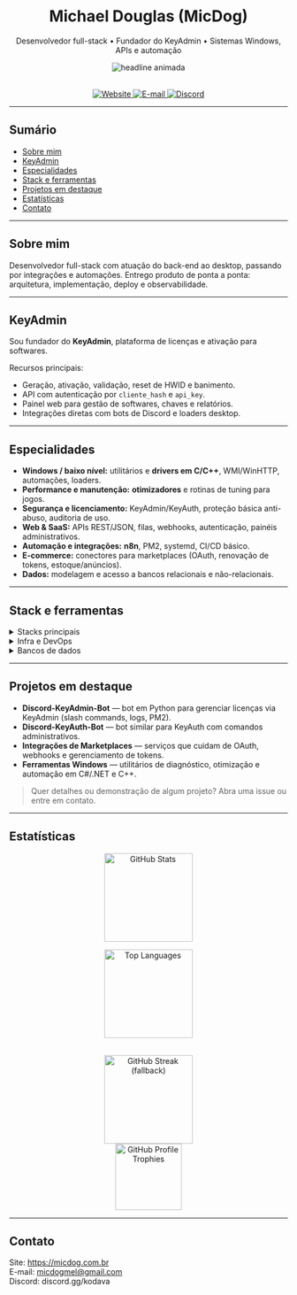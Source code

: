 <!-- HEADER -->
<div align="center">
  <h1>Michael Douglas (MicDog)</h1>
  <p>Desenvolvedor full-stack • Fundador do KeyAdmin • Sistemas Windows, APIs e automação</p>

  <!-- typing "animação" -->
  <img
    src="https://readme-typing-svg.demolab.com?font=Inter&pause=800&width=700&lines=Full-stack+com+foco+em+produtos%2C+APIs+e+automação;Drivers+C%2FC%2B%2B%2C+otimizadores+e+spoofer+para+Windows;SaaS+com+Python%2FFastAPI+e+PHP%2FLaravel;Integra%C3%A7%C3%B5es+marketplaces%2C+bots+Discord+e+n8n"
    alt="headline animada"
  />
  <br/><br/>

  <a href="https://micdog.com.br">
    <img alt="Website" src="https://img.shields.io/badge/Website-micdog.com.br-111827?style=for-the-badge">
  </a>
  <a href="mailto:micdogmel@gmail.com">
    <img alt="E-mail" src="https://img.shields.io/badge/Contato-micdogmel%40gmail.com-D14836?style=for-the-badge&logo=gmail&logoColor=white">
  </a>
  <a href="https://discord.gg/kodava">
    <img alt="Discord" src="https://img.shields.io/badge/Discord-kodava-5865F2?style=for-the-badge&logo=discord&logoColor=white">
  </a>
</div>

---

## Sumário
- [Sobre mim](#sobre-mim)
- [KeyAdmin](#keyadmin)
- [Especialidades](#especialidades)
- [Stack e ferramentas](#stack-e-ferramentas)
- [Projetos em destaque](#projetos-em-destaque)
- [Estatísticas](#estatísticas)
- [Contato](#contato)

---

## Sobre mim
Desenvolvedor full-stack com atuação do back-end ao desktop, passando por integrações e automações. Entrego produto de ponta a ponta: arquitetura, implementação, deploy e observabilidade.

---

## KeyAdmin
Sou fundador do **KeyAdmin**, plataforma de licenças e ativação para softwares.

Recursos principais:
- Geração, ativação, validação, reset de HWID e banimento.
- API com autenticação por `cliente_hash` e `api_key`.
- Painel web para gestão de softwares, chaves e relatórios.
- Integrações diretas com bots de Discord e loaders desktop.

---

## Especialidades
- **Windows / baixo nível:** utilitários e **drivers em C/C++**, WMI/WinHTTP, automações, loaders.
- **Performance e manutenção:** **otimizadores** e rotinas de tuning para jogos.
- **Segurança e licenciamento:** KeyAdmin/KeyAuth, proteção básica anti-abuso, auditoria de uso.
- **Web & SaaS:** APIs REST/JSON, filas, webhooks, autenticação, painéis administrativos.
- **Automação e integrações:** **n8n**, PM2, systemd, CI/CD básico.
- **E-commerce:** conectores para marketplaces (OAuth, renovação de tokens, estoque/anúncios).
- **Dados:** modelagem e acesso a bancos relacionais e não-relacionais.

---

## Stack e ferramentas

<details>
<summary>Stacks principais</summary>

<p>
  <img src="https://skillicons.dev/icons?i=python,fastapi,php,laravel,cs,dotnet,cpp,js,ts,nodejs,react,tailwind&perline=10" />
</p>
</details>

<details>
<summary>Infra e DevOps</summary>

<p>
  <img src="https://skillicons.dev/icons?i=nginx,linux,docker,git,githubactions,redis&perline=10" />
</p>

Ferramentas: PM2, systemd, Nginx, Docker, SquareCloud, Hostinger VPS, PHPMailer/SMTP, OAuth, AWS SigV4 quando necessário.
</details>

<details>
<summary>Bancos de dados</summary>

MySQL/MariaDB, PostgreSQL, SQL Server, SQLite, MongoDB.
</details>

---

## Projetos em destaque
- **Discord-KeyAdmin-Bot** — bot em Python para gerenciar licenças via KeyAdmin (slash commands, logs, PM2).
- **Discord-KeyAuth-Bot** — bot similar para KeyAuth com comandos administrativos.
- **Integrações de Marketplaces** — serviços que cuidam de OAuth, webhooks e gerenciamento de tokens.
- **Ferramentas Windows** — utilitários de diagnóstico, otimização e automação em C#/.NET e C++.

> Quer detalhes ou demonstração de algum projeto? Abra uma issue ou entre em contato.

---

## Estatísticas

<div align="center">

<!-- Stats -->
<img height="160"
     src="https://github-readme-stats.vercel.app/api?username=micdog22&show_icons=true&theme=tokyonight&count_private=true"
     alt="GitHub Stats" />
<!-- Top Langs -->
<img height="160"
     src="https://github-readme-stats.vercel.app/api/top-langs/?username=micdog22&layout=compact&theme=tokyonight&hide=css,scss,cmake&langs_count=8"
     alt="Top Languages" />

<!-- Streak COM FALLBACK E CACHE-BUST PARA EVITAR QUEBRAS -->
<br/>
<picture>
  <source media="(prefers-color-scheme: dark)"
          srcset="https://streak-stats.demolab.com?user=micdog22&theme=tokyonight&hide_border=true&cache_seconds=86400" />
  <img height="160"
       src="https://streak-stats.demolab.com?user=micdog22&hide_border=true&cache_seconds=86400"
       alt="GitHub Streak (fallback)" />
</picture>

<!-- Trophies -->
<br/>
<img height="120"
     src="https://github-profile-trophy.vercel.app/?username=micdog22&theme=onedark&row=1&column=6&margin-w=10&margin-h=10"
     alt="GitHub Profile Trophies" />

</div>

---

## Contato
Site: https://micdog.com.br  
E-mail: micdogmel@gmail.com  
Discord: discord.gg/kodava
